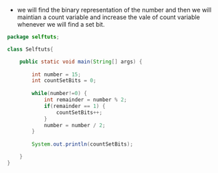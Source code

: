 - we will find the binary representation of the number and then we will maintian a count variable and increase the vale of count variable whenever we will find a set bit.

```java
package selftuts;

class Selftuts{

	public static void main(String[] args) {
		
		int number = 15;
		int countSetBits = 0;
		
		while(number!=0) {
			int remainder = number % 2;
			if(remainder == 1) {
				countSetBits++;
			}
			number = number / 2;
		}
		
		System.out.println(countSetBits);

	}
}

```
